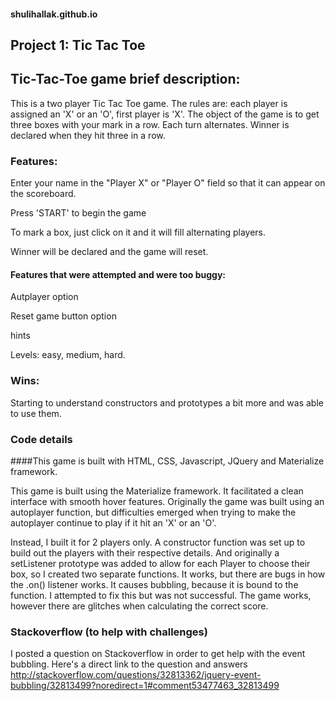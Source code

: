 #### shulihallak.github.io

## Project 1: Tic Tac Toe


## Tic-Tac-Toe game brief description:

This is a two player Tic Tac Toe game. The rules are: each player is assigned an 'X' or an 'O', first player is 'X'. The object of the game is to get three boxes with your mark in a row. Each turn alternates. Winner is declared when they hit three in a row.

### Features:

Enter your name in the "Player X" or "Player O" field so that it can appear on the scoreboard.

Press 'START' to begin the game

To mark a box, just click on it and it will fill alternating players.

Winner will be declared and the game will reset.



#### Features that were attempted and were too buggy:

Autplayer option

Reset game button option

hints

Levels: easy, medium, hard.


### Wins:
Starting to understand constructors and prototypes a bit more and was able to use them.




### Code details

####This game is built with HTML, CSS, Javascript, JQuery and Materialize framework.

This game is built using the Materialize framework. It facilitated a clean interface with smooth hover features. 
Originally the game was built using an autoplayer function, but difficulties emerged when trying to make the autoplayer continue to play if it hit an 'X' or an 'O'.  

Instead, I built it for 2 players only. A constructor function was set up to build out the players with their respective details. And originally a setListener prototype was added to allow for each Player to choose their box, so I created two separate functions. 
It works, but there are bugs in how the .on() listener works. It causes bubbling, because it is bound to the function. I attempted to fix this but was not successful.
The game works, however there are glitches when calculating the correct score.

### Stackoverflow (to help with challenges)
I posted a question on Stackoverflow in order to get help with the event bubbling. 
Here's a direct link to the question and answers
http://stackoverflow.com/questions/32813362/jquery-event-bubbling/32813499?noredirect=1#comment53477463_32813499




